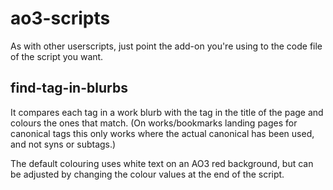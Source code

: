 # ao3-scripts

As with other userscripts, just point the add-on you're using to the code file of the script you want.

## find-tag-in-blurbs

It compares each tag in a work blurb with the tag in the title of the page and colours the ones that match. (On works/bookmarks landing pages for canonical tags this only works where the actual canonical has been used, and not syns or subtags.)

The default colouring uses white text on an AO3 red background, but can be adjusted by changing the colour values at the end of the script.

